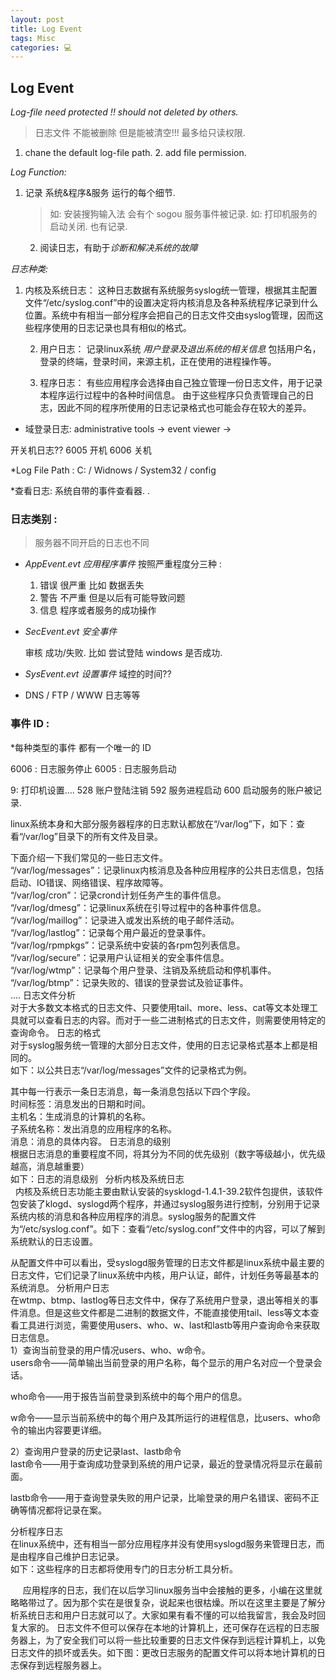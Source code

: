 ```yaml
---
layout: post
title: Log Event  
tags: Misc
categories: 💻
---
```


## Log Event 

*Log-file need protected !!  should not deleted by others.*
> 日志文件 不能被删除 但是能被清空!!!  最多给只读权限.
1. chane the default log-file path. 
	2. add file permission. 

*Log Function:*

1. 记录 系统&程序&服务 运行的每个细节. 
	> 如: 安装搜狗输入法  会有个 sogou 服务事件被记录. 
	> 如: 打印机服务的启动关闭. 也有记录.
	2. 阅读日志，有助于*诊断和解决系统的故障*

*日志种类:*
 
1. 内核及系统日志：
	这种日志数据有系统服务syslog统一管理，根据其主配置文件“/etc/syslog.conf”中的设置决定将内核消息及各种系统程序记录到什么位置。系统中有相当一部分程序会把自己的日志文件交由syslog管理，因而这些程序使用的日志记录也具有相似的格式。   

	2. 用户日志：
		记录linux系统 *用户登录及退出系统的相关信息*
		包括用户名，登录的终端，登录时间，来源主机，正在使用的进程操作等。   

	3. 程序日志：
		有些应用程序会选择由自己独立管理一份日志文件，用于记录本程序运行过程中的各种时间信息。
		由于这些程序只负责管理自己的日志，因此不同的程序所使用的日志记录格式也可能会存在较大的差异。



- 域登录日志:
	administrative tools → event viewer →






开关机日志??
6005  开机
6006 关机






*Log File Path :    C: / Widnows / System32 / config 

*查看日志:           系统自带的事件查看器.  . 

### 日志类别 :
> 服务器不同开启的日志也不同

- *AppEvent.evt    应用程序事件*  	按照严重程度分三种 : 

	1. 错误      很严重  比如 数据丢失 
	2. 警告     不严重   但是以后有可能导致问题 
	3. 信息      程序或者服务的成功操作

- *SecEvent.evt   安全事件*

	审核   成功/失败.     比如 尝试登陆 windows 是否成功.

- *SysEvent.evt    设置事件*
	域控的时间??

- DNS   /  FTP  / WWW 日志等等




### **事件 ID :**
*每种类型的事件 都有一个唯一的 ID

6006 :  日志服务停止
6005 :  日志服务启动

9:  打印机设置....
528 账户登陆注销
592 服务进程启动
600 启动服务的账户被记录.








linux系统本身和大部分服务器程序的日志默认都放在“/var/log”下，如下：查看“/var/log”目录下的所有文件及目录。
   
下面介绍一下我们常见的一些日志文件。   
“/var/log/messages”：记录linux内核消息及各种应用程序的公共日志信息，包括启动、IO错误、网络错误、程序故障等。   
“/var/log/cron”：记录crond计划任务产生的事件信息。   
“/var/log/dmesg”：记录linux系统在引导过程中的各种事件信息。   
“/var/log/maillog”：记录进入或发出系统的电子邮件活动。   
“/var/log/lastlog”：记录每个用户最近的登录事件。   
“/var/log/rpmpkgs”：记录系统中安装的各rpm包列表信息。   
“/var/log/secure”：记录用户认证相关的安全事件信息。   
“/var/log/wtmp”：记录每个用户登录、注销及系统启动和停机事件。   
“/var/log/btmp”：记录失败的、错误的登录尝试及验证事件。   
....
日志文件分析   
对于大多数文本格式的日志文件、只要使用tail、more、less、cat等文本处理工具就可以查看日志的内容。而对于一些二进制格式的日志文件，则需要使用特定的查询命令。
日志的格式   
对于syslog服务统一管理的大部分日志文件，使用的日志记录格式基本上都是相同的。   
如下：以公共日志“/var/log/messages”文件的记录格式为例。
   
其中每一行表示一条日志消息，每一条消息包括以下四个字段。   
时间标签：消息发出的日期和时间。   
主机名：生成消息的计算机的名称。   
子系统名称：发出消息的应用程序的名称。   
消息：消息的具体内容。
日志消息的级别   
根据日志消息的重要程度不同，将其分为不同的优先级别（数字等级越小，优先级越高，消息越重要）   
如下：日志的消息级别
 
分析内核及系统日志   
  内核及系统日志功能主要由默认安装的sysklogd-1.4.1-39.2软件包提供，该软件包安装了klogd、syslogd两个程序，并通过syslog服务进行控制，分别用于记录系统内核的消息和各种应用程序的消息。syslog服务的配置文件为“/etc/syslog.conf”。如下：查看“/etc/syslog.conf”文件中的内容，可以了解到系统默认的日志设置。
   
从配置文件中可以看出，受syslogd服务管理的日志文件都是linux系统中最主要的日志文件，它们记录了linux系统中内核，用户认证，邮件，计划任务等最基本的系统消息。
分析用户日志   
在wtmp、btmp、lastlog等日志文件中，保存了系统用户登录，退出等相关的事件消息。但是这些文件都是二进制的数据文件，不能直接使用tail、less等文本查看工具进行浏览，需要使用users、who、w、last和lastb等用户查询命令来获取日志信息。   
1）查询当前登录的用户情况users、who、w命令。   
users命令——简单输出当前登录的用户名称，每个显示的用户名对应一个登录会话。
   
who命令——用于报告当前登录到系统中的每个用户的信息。
   
w命令——显示当前系统中的每个用户及其所运行的进程信息，比users、who命令的输出内容要更详细。
   
2）查询用户登录的历史记录last、lastb命令   
last命令——用于查询成功登录到系统的用户记录，最近的登录情况将显示在最前面。
   
lastb命令——用于查询登录失败的用户记录，比喻登录的用户名错误、密码不正确等情况都将记录在案。

分析程序日志   
在linux系统中，还有相当一部分应用程序并没有使用syslogd服务来管理日志，而是由程序自己维护日志记录。   
如下：这些程序的日志都将使用专门的日志分析工具分析。

     应用程序的日志，我们在以后学习linux服务当中会接触的更多，小编在这里就略略带过了。因为那个实在是很复杂，说起来也很枯燥。所以在这里主要是了解分析系统日志和用户日志就可以了。大家如果有看不懂的可以给我留言，我会及时回复大家的。
日志文件不但可以保存在本地的计算机上，还可保存在远程的日志服务器上，为了安全我们可以将一些比较重要的日志文件保存到远程计算机上，以免日志文件的损坏或丢失。如下图：更改日志服务的配置文件可以将本地计算机的日志保存到远程服务器上。


